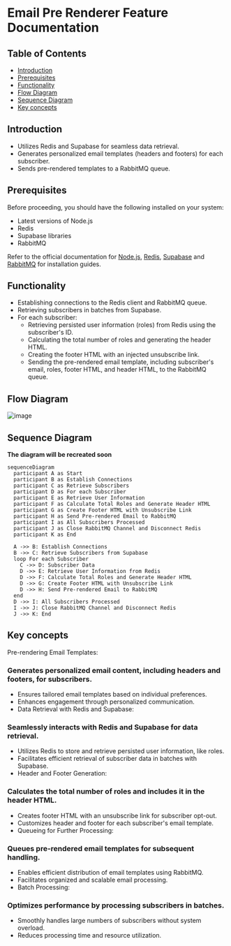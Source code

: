 # Email Pre Renderer Feature Documentation

## Table of Contents

- [Introduction](#introduction)
- [Prerequisites](#prerequisites)
- [Functionality](#functionality)
- [Flow Diagram](#flow-diagram)
- [Sequence Diagram](#sequence-diagram)
- [Key concepts](#key-concepts)

## Introduction

- Utilizes Redis and Supabase for seamless data retrieval.
- Generates personalized email templates (headers and footers) for each subscriber.
- Sends pre-rendered templates to a RabbitMQ queue.

## Prerequisites

Before proceeding, you should have the following installed on your system:

- Latest versions of Node.js
- Redis
- Supabase libraries
- RabbitMQ

Refer to the official documentation for [Node.js](https://nodejs.org/),
[Redis](https://redis.io/),
[Supabase](https://supabase.io/) and
[RabbitMQ](https://www.rabbitmq.com/monitoring.html) for installation guides.

## Functionality

- Establishing connections to the Redis client and RabbitMQ queue.
- Retrieving subscribers in batches from Supabase.
- For each subscriber:
  - Retrieving persisted user information (roles) from Redis using the subscriber's ID.
  - Calculating the total number of roles and generating the header HTML.
  - Creating the footer HTML with an injected unsubscribe link.
  - Sending the pre-rendered email template, including subscriber's email, roles, footer HTML, and header HTML, to the RabbitMQ queue.

## Flow Diagram
![image](https://github.com/ocodista/trampar-de-casa/assets/68869379/889f1c8f-9dc8-404a-86f6-06da7573017e)


## Sequence Diagram

**The diagram will be recreated soon**

```mermaid
sequenceDiagram
  participant A as Start
  participant B as Establish Connections
  participant C as Retrieve Subscribers
  participant D as For each Subscriber
  participant E as Retrieve User Information
  participant F as Calculate Total Roles and Generate Header HTML
  participant G as Create Footer HTML with Unsubscribe Link
  participant H as Send Pre-rendered Email to RabbitMQ
  participant I as All Subscribers Processed
  participant J as Close RabbitMQ Channel and Disconnect Redis
  participant K as End

  A ->> B: Establish Connections
  B ->> C: Retrieve Subscribers from Supabase
  loop For each Subscriber
    C ->> D: Subscriber Data
    D ->> E: Retrieve User Information from Redis
    D ->> F: Calculate Total Roles and Generate Header HTML
    D ->> G: Create Footer HTML with Unsubscribe Link
    D ->> H: Send Pre-rendered Email to RabbitMQ
  end
  D ->> I: All Subscribers Processed
  I ->> J: Close RabbitMQ Channel and Disconnect Redis
  J ->> K: End

```

## Key concepts

Pre-rendering Email Templates:

### Generates personalized email content, including headers and footers, for subscribers.

- Ensures tailored email templates based on individual preferences.
- Enhances engagement through personalized communication.
- Data Retrieval with Redis and Supabase:

### Seamlessly interacts with Redis and Supabase for data retrieval.

- Utilizes Redis to store and retrieve persisted user information, like roles.
- Facilitates efficient retrieval of subscriber data in batches with Supabase.
- Header and Footer Generation:

### Calculates the total number of roles and includes it in the header HTML.

- Creates footer HTML with an unsubscribe link for subscriber opt-out.
- Customizes header and footer for each subscriber's email template.
- Queueing for Further Processing:

### Queues pre-rendered email templates for subsequent handling.

- Enables efficient distribution of email templates using RabbitMQ.
- Facilitates organized and scalable email processing.
- Batch Processing:

### Optimizes performance by processing subscribers in batches.

- Smoothly handles large numbers of subscribers without system overload.
- Reduces processing time and resource utilization.
